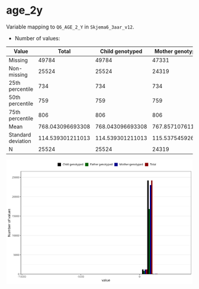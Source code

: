 # age_2y
Variable mapping to `Q6_AGE_2_Y` in `Skjema6_3aar_v12`.
- Number of values:

| Value | Total | Child genotyped | Mother genotyped | Father genotyped |
| ----- | ----- | --------------- | ---------------- | ---------------- |
| Missing | 49784 | 49784 | 47331 | 32311 |
| Non-missing | 25524 | 25524 | 24319 | 17773 |
| 25th percentile | 734 | 734 | 734 | 734 |
| 50th percentile | 759 | 759 | 759 | 761 |
| 75th percentile | 806 | 806 | 806 | 808 |
| Mean | 768.043096693308 | 768.043096693308 | 767.857107611333 | 769.361390873797 |
| Standard deviation | 114.539301211013 | 114.539301211013 | 115.537545926992 | 92.6178835268838 |
| N | 25524 | 25524 | 24319 | 17773 |



![](age_2y_n.png)



